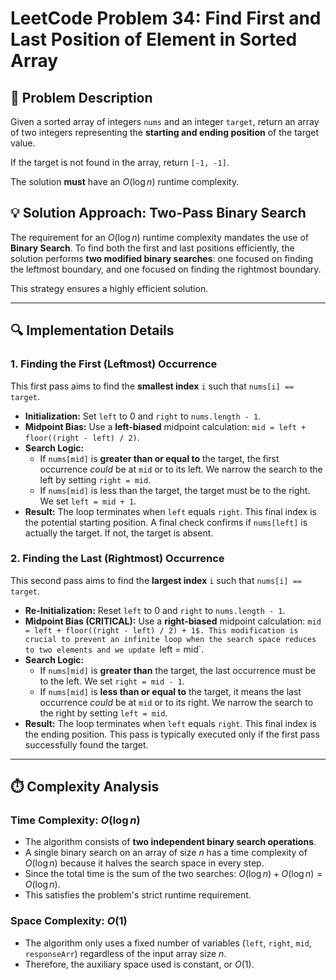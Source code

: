 # LeetCode Problem 34: Find First and Last Position of Element in Sorted Array

## 🚀 Problem Description

Given a sorted array of integers `nums` and an integer `target`, return an array of two integers representing the **starting and ending position** of the target value.

If the target is not found in the array, return `[-1, -1]`.

The solution **must** have an $O(\log n)$ runtime complexity.

## 💡 Solution Approach: Two-Pass Binary Search

The requirement for an $O(\log n)$ runtime complexity mandates the use of **Binary Search**. To find both the first and last positions efficiently, the solution performs **two modified binary searches**: one focused on finding the leftmost boundary, and one focused on finding the rightmost boundary.

This strategy ensures a highly efficient solution.

---

## 🔍 Implementation Details

### 1. Finding the First (Leftmost) Occurrence

This first pass aims to find the **smallest index** `i` such that `nums[i] == target`.

* **Initialization:** Set `left` to 0 and `right` to `nums.length - 1`.
* **Midpoint Bias:** Use a **left-biased** midpoint calculation: `mid = left + floor((right - left) / 2)`.
* **Search Logic:**
    * If `nums[mid]` is **greater than or equal to** the target, the first occurrence *could* be at `mid` or to its left. We narrow the search to the left by setting `right = mid`.
    * If `nums[mid]` is less than the target, the target must be to the right. We set `left = mid + 1`.
* **Result:** The loop terminates when `left` equals `right`. This final index is the potential starting position. A final check confirms if `nums[left]` is actually the target. If not, the target is absent.

### 2. Finding the Last (Rightmost) Occurrence

This second pass aims to find the **largest index** `i` such that `nums[i] == target`.

* **Re-Initialization:** Reset `left` to 0 and `right` to `nums.length - 1`.
* **Midpoint Bias (CRITICAL):** Use a **right-biased** midpoint calculation: `mid = left + floor((right - left) / 2) + 1$. This modification is crucial to prevent an infinite loop when the search space reduces to two elements and we update `left = mid`.
* **Search Logic:**
    * If `nums[mid]` is **greater than** the target, the last occurrence must be to the left. We set `right = mid - 1`.
    * If `nums[mid]` is **less than or equal to** the target, it means the last occurrence *could* be at `mid` or to its right. We narrow the search to the right by setting `left = mid`.
* **Result:** The loop terminates when `left` equals `right`. This final index is the ending position. This pass is typically executed only if the first pass successfully found the target.

---

## ⏱️ Complexity Analysis

### Time Complexity: $O(\log n)$

* The algorithm consists of **two independent binary search operations**.
* A single binary search on an array of size $n$ has a time complexity of $O(\log n)$ because it halves the search space in every step.
* Since the total time is the sum of the two searches: $O(\log n) + O(\log n) = O(\log n)$.
* This satisfies the problem's strict runtime requirement.

### Space Complexity: $O(1)$

* The algorithm only uses a fixed number of variables (`left`, `right`, `mid`, `responseArr`) regardless of the input array size $n$.
* Therefore, the auxiliary space used is constant, or $O(1)$.